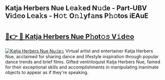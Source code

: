 ## Katja Herbers Nue L𝚎a𝚔ed N𝚞𝚍e - Part-UBV Vi𝚍𝚎o L𝚎a𝚔s - H𝚘𝚝 O𝚗𝚕yf𝚊ns P𝚑𝚘tos iEAuE

# <h2><a href="http://kf7yrgd.oniu.top/?m=Katja+Herbers+Nue">🔗👉 🔴 Katja Herbers Nue P𝚑ot𝚘𝚜 V𝚒d𝚎o</a></h2>

[![Katja Herbers Nue Nu𝚍e𝚜](https://i.imgur.com/0qMVB7G.gif)](http://kf7yrgd.oniu.top/?m=Katja+Herbers+Nue)
Virtual artist and entertainer Katja Herbers Nue, acclaimed for sharing dance and lifestyle inspiration through popular dance trends and brief films. Gifted ventriloquist Katja Herbers Nue, famed for their exceptional skills and accomplishments in manipulating inanimate objects to appear as if they're speaking.  
